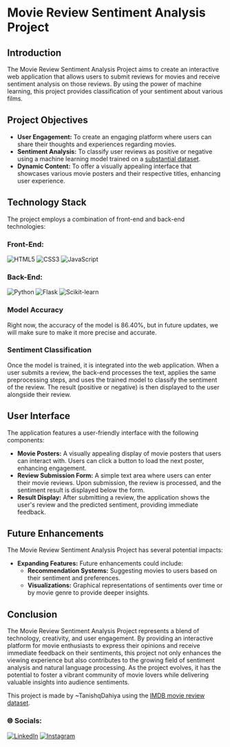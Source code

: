# Movie Review Sentiment Analysis Project

## Introduction 
The Movie Review Sentiment Analysis Project aims to create an interactive web application that allows users to submit reviews for movies and receive sentiment analysis on those reviews. By using the power of machine learning, this project provides classification of your sentiment about various films.

## Project Objectives
- **User Engagement:** To create an engaging platform where users can share their thoughts and experiences regarding movies.
- **Sentiment Analysis:** To classify user reviews as positive or negative using a machine learning model trained on a [substantial dataset](https://ai.stanford.edu/~amaas/data/sentiment/).
- **Dynamic Content:** To offer a visually appealing interface that showcases various movie posters and their respective titles, enhancing user experience.

## Technology Stack
The project employs a combination of front-end and back-end technologies:

### Front-End:
![HTML5](https://img.shields.io/badge/html5-%23E34F26.svg?style=flat&logo=html5&logoColor=white) 
![CSS3](https://img.shields.io/badge/css3-%231572B6.svg?style=flat&logo=css3&logoColor=white) 
![JavaScript](https://img.shields.io/badge/javascript-%23F7DF1E.svg?style=flat&logo=javascript&logoColor=black)

### Back-End:
![Python](https://img.shields.io/badge/python-%233B8EB2.svg?style=flat&logo=python&logoColor=white) 
![Flask](https://img.shields.io/badge/flask-%23000000.svg?style=flat&logo=flask&logoColor=white) 
![Scikit-learn](https://img.shields.io/badge/scikit--learn-%23F7931E.svg?style=flat&logo=scikit-learn&logoColor=white)

### Model Accuracy
Right now, the accuracy of the model is 86.40%, but in future updates, we will make sure to make it more precise and accurate.

### Sentiment Classification
Once the model is trained, it is integrated into the web application. When a user submits a review, the back-end processes the text, applies the same preprocessing steps, and uses the trained model to classify the sentiment of the review. The result (positive or negative) is then displayed to the user alongside their review.

## User Interface
The application features a user-friendly interface with the following components:
- **Movie Posters:** A visually appealing display of movie posters that users can interact with. Users can click a button to load the next poster, enhancing engagement.
- **Review Submission Form:** A simple text area where users can enter their movie reviews. Upon submission, the review is processed, and the sentiment result is displayed below the form.
- **Result Display:** After submitting a review, the application shows the user's review and the predicted sentiment, providing immediate feedback.

## Future Enhancements
The Movie Review Sentiment Analysis Project has several potential impacts:
- **Expanding Features:** Future enhancements could include:
  - **Recommendation Systems:** Suggesting movies to users based on their sentiment and preferences.
  - **Visualizations:** Graphical representations of sentiments over time or by movie genre to provide deeper insights.

## Conclusion
The Movie Review Sentiment Analysis Project represents a blend of technology, creativity, and user engagement. By providing an interactive platform for movie enthusiasts to express their opinions and receive immediate feedback on their sentiments, this project not only enhances the viewing experience but also contributes to the growing field of sentiment analysis and natural language processing. As the project evolves, it has the potential to foster a vibrant community of movie lovers while delivering valuable insights into audience sentiments.

This project is made by ~TanishqDahiya using the [IMDB movie review dataset](https://ai.stanford.edu/~amaas/data/sentiment/).

### 🌐 Socials:
[![LinkedIn](https://user-images.githubusercontent.com/74038190/235294012-0a55e343-37ad-4b0f-924f-c8431d9d2483.gif)](https://www.linkedin.com/in/tanishq-dahiya-309681223/)
[![Instagram](https://user-images.githubusercontent.com/74038190/235294013-a33e5c43-a01c-43f6-b44d-a406d8b4ab75.gif)](https://instagram.com/https://www.instagram.com/tanishqdahiya__/)
